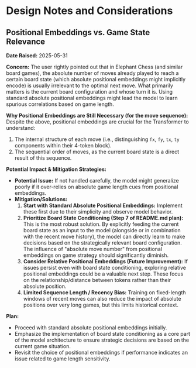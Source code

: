 # Design Notes and Considerations

## Positional Embeddings vs. Game State Relevance

**Date Raised:** 2025-05-31

**Concern:**
The user rightly pointed out that in Elephant Chess (and similar board games), the absolute number of moves already played to reach a certain board state (which absolute positional embeddings might implicitly encode) is usually irrelevant to the optimal next move. What primarily matters is the current board configuration and whose turn it is. Using standard absolute positional embeddings might lead the model to learn spurious correlations based on game length.

**Why Positional Embeddings are Still Necessary (for the move sequence):**
Despite the above, positional embeddings are crucial for the Transformer to understand:
1.  The internal structure of each move (i.e., distinguishing `fx`, `fy`, `tx`, `ty` components within their 4-token block).
2.  The sequential order of moves, as the current board state is a direct result of this sequence.

**Potential Impact & Mitigation Strategies:**
*   **Potential Issue:** If not handled carefully, the model might generalize poorly if it over-relies on absolute game length cues from positional embeddings.
*   **Mitigation/Solutions:**
    1.  **Start with Standard Absolute Positional Embeddings:** Implement these first due to their simplicity and observe model behavior.
    2.  **Prioritize Board State Conditioning (Step 7 of README.md plan):** This is the most robust solution. By explicitly feeding the current board state as an input to the model (alongside or in combination with the recent move history), the model can directly learn to make decisions based on the strategically relevant board configuration. The influence of "absolute move number" from positional embeddings on game strategy should significantly diminish.
    3.  **Consider Relative Positional Embeddings (Future Improvement):** If issues persist even with board state conditioning, exploring relative positional embeddings could be a valuable next step. These focus on the relationship/distance between tokens rather than their absolute position.
    4.  **Limited Sequence Length / Recency Bias:** Training on fixed-length windows of recent moves can also reduce the impact of absolute positions over very long games, but this limits historical context.

**Plan:**
- Proceed with standard absolute positional embeddings initially.
- Emphasize the implementation of board state conditioning as a core part of the model architecture to ensure strategic decisions are based on the current game situation.
- Revisit the choice of positional embeddings if performance indicates an issue related to game length sensitivity. 